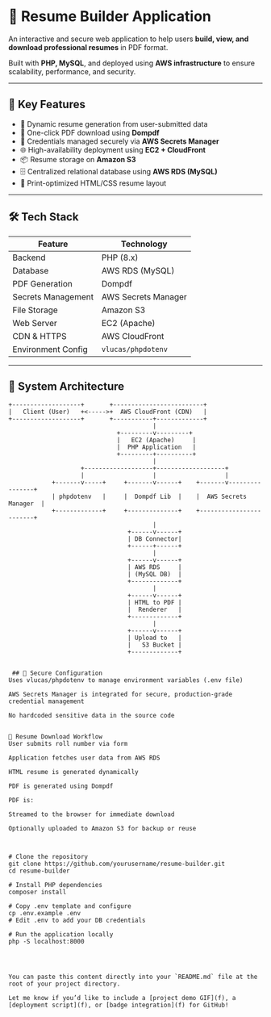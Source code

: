 # 📝 Resume Builder Application

An interactive and secure web application to help users **build, view, and download professional resumes** in PDF format.

Built with **PHP, MySQL**, and deployed using **AWS infrastructure** to ensure scalability, performance, and security.

---

## 🚀 Key Features

- 🧾 Dynamic resume generation from user-submitted data  
- 📄 One-click PDF download using **Dompdf**  
- 🔐 Credentials managed securely via **AWS Secrets Manager**  
- 🌐 High-availability deployment using **EC2 + CloudFront**  
- 📦 Resume storage on **Amazon S3**  
- 🗄️ Centralized relational database using **AWS RDS (MySQL)**  
- 🧰 Print-optimized HTML/CSS resume layout  

---

## 🛠️ Tech Stack

| Feature                    | Technology           |
|---------------------------|----------------------|
| Backend                   | PHP (8.x)            |
| Database                  | AWS RDS (MySQL)      |
| PDF Generation            | Dompdf               |
| Secrets Management        | AWS Secrets Manager  |
| File Storage              | Amazon S3            |
| Web Server                | EC2 (Apache)         |
| CDN & HTTPS               | AWS CloudFront       |
| Environment Config        | `vlucas/phpdotenv`   |

---

## 🧩 System Architecture

```text
+-------------------+       +-------------------------+
|   Client (User)   +<----->+  AWS CloudFront (CDN)   |
+-------------------+       +-----------+-------------+
                                        |
                              +---------v---------+
                              |   EC2 (Apache)     |
                              |  PHP Application   |
                              +---------+----------+
                                        |
                    +-------------------+-------------------+
                    |                   |                   |
            +-------v-----+     +-------v------+    +-------v----------------+
            | phpdotenv   |     |  Dompdf Lib  |    |  AWS Secrets Manager  |
            +-------------+     +--------------+    +------------------------+
                                        |
                                 +------v------+
                                 | DB Connector|
                                 +------+------+
                                        |
                                 +------v------+
                                 | AWS RDS     |
                                 | (MySQL DB)  |
                                 +-------------+
                                        |
                                 +------v------+
                                 | HTML to PDF |
                                 |  Renderer   |
                                 +-------------+
                                        |
                                 +------v------+
                                 | Upload to   |
                                 |   S3 Bucket |
                                 +-------------+


 ## 🔐 Secure Configuration
Uses vlucas/phpdotenv to manage environment variables (.env file)

AWS Secrets Manager is integrated for secure, production-grade credential management

No hardcoded sensitive data in the source code


📄 Resume Download Workflow
User submits roll number via form

Application fetches user data from AWS RDS

HTML resume is generated dynamically

PDF is generated using Dompdf

PDF is:

Streamed to the browser for immediate download

Optionally uploaded to Amazon S3 for backup or reuse



# Clone the repository
git clone https://github.com/yourusername/resume-builder.git
cd resume-builder

# Install PHP dependencies
composer install

# Copy .env template and configure
cp .env.example .env
# Edit .env to add your DB credentials

# Run the application locally
php -S localhost:8000




You can paste this content directly into your `README.md` file at the root of your project directory.

Let me know if you’d like to include a [project demo GIF](f), a [deployment script](f), or [badge integration](f) for GitHub!
